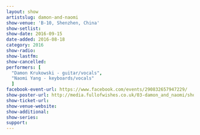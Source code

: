 ```yaml
---
layout: show
artistslug: damon-and-naomi
show-venue: 'B-10, Shenzhen, China'
show-setlist:
show-date: 2016-09-15
date-added: 2016-08-18
category: 2016
show-radio: 
show-lastfm: 
show-cancelled: 
performers: [
  "Damon Krukowski - guitar/vocals",
  "Naomi Yang - keyboards/vocals"
  ]
facebook-event-url: https://www.facebook.com/events/290832657947229/
show-poster-url: http://media.fullofwishes.co.uk/03-damon_and_naomi/show_assets/2016-09/2016-09-damon-and-naomi-china.jpg
show-ticket-url: 
show-venue-website: 
show-additional: 
show-series: 
support:
---
```

